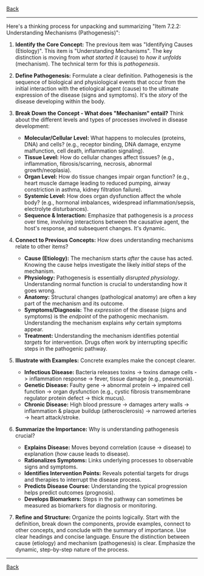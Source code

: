 [Back](README.md)

---

Here's a thinking process for unpacking and summarizing "Item 7.2.2: Understanding Mechanisms (Pathogenesis)":

1.  **Identify the Core Concept:** The previous item was "Identifying Causes (Etiology)". This item is "Understanding Mechanisms". The key distinction is moving from *what started it* (cause) to *how it unfolds* (mechanism). The technical term for this is *pathogenesis*.

2.  **Define Pathogenesis:** Formulate a clear definition. Pathogenesis is the sequence of biological and physiological events that occur from the initial interaction with the etiological agent (cause) to the ultimate expression of the disease (signs and symptoms). It's the *story* of the disease developing within the body.

3.  **Break Down the Concept - What does "Mechanism" entail?** Think about the different levels and types of processes involved in disease development:
    *   **Molecular/Cellular Level:** What happens to molecules (proteins, DNA) and cells? (e.g., receptor binding, DNA damage, enzyme malfunction, cell death, inflammation signaling).
    *   **Tissue Level:** How do cellular changes affect tissues? (e.g., inflammation, fibrosis/scarring, necrosis, abnormal growth/neoplasia).
    *   **Organ Level:** How do tissue changes impair organ function? (e.g., heart muscle damage leading to reduced pumping, airway constriction in asthma, kidney filtration failure).
    *   **Systemic Level:** How does organ dysfunction affect the whole body? (e.g., hormonal imbalances, widespread inflammation/sepsis, electrolyte disturbances).
    *   **Sequence & Interaction:** Emphasize that pathogenesis is a *process* over time, involving interactions between the causative agent, the host's response, and subsequent changes. It's dynamic.

4.  **Connect to Previous Concepts:** How does understanding mechanisms relate to other items?
    *   **Cause (Etiology):** The mechanism starts *after* the cause has acted. Knowing the cause helps investigate the likely *initial* steps of the mechanism.
    *   **Physiology:** Pathogenesis is essentially *disrupted physiology*. Understanding normal function is crucial to understanding how it goes wrong.
    *   **Anatomy:** Structural changes (pathological anatomy) are often a key part of the mechanism and its outcome.
    *   **Symptoms/Diagnosis:** The *expression* of the disease (signs and symptoms) is the *endpoint* of the pathogenic mechanism. Understanding the mechanism explains *why* certain symptoms appear.
    *   **Treatment:** Understanding the mechanism identifies potential *targets* for intervention. Drugs often work by interrupting specific steps in the pathogenic pathway.

5.  **Illustrate with Examples:** Concrete examples make the concept clearer.
    *   **Infectious Disease:** Bacteria releases toxins -> toxins damage cells -> inflammation response -> fever, tissue damage (e.g., pneumonia).
    *   **Genetic Disease:** Faulty gene -> abnormal protein -> impaired cell function -> organ dysfunction (e.g., cystic fibrosis transmembrane regulator protein defect -> thick mucus).
    *   **Chronic Disease:** High blood pressure -> damages artery walls -> inflammation & plaque buildup (atherosclerosis) -> narrowed arteries -> heart attack/stroke.

6.  **Summarize the Importance:** Why is understanding pathogenesis crucial?
    *   **Explains Disease:** Moves beyond correlation (cause -> disease) to explanation (*how* cause leads to disease).
    *   **Rationalizes Symptoms:** Links underlying processes to observable signs and symptoms.
    *   **Identifies Intervention Points:** Reveals potential targets for drugs and therapies to interrupt the disease process.
    *   **Predicts Disease Course:** Understanding the typical progression helps predict outcomes (prognosis).
    *   **Develops Biomarkers:** Steps in the pathway can sometimes be measured as biomarkers for diagnosis or monitoring.

7.  **Refine and Structure:** Organize the points logically. Start with the definition, break down the components, provide examples, connect to other concepts, and conclude with the summary of importance. Use clear headings and concise language. Ensure the distinction between cause (etiology) and mechanism (pathogenesis) is clear. Emphasize the dynamic, step-by-step nature of the process.

---

[Back](README.md)
